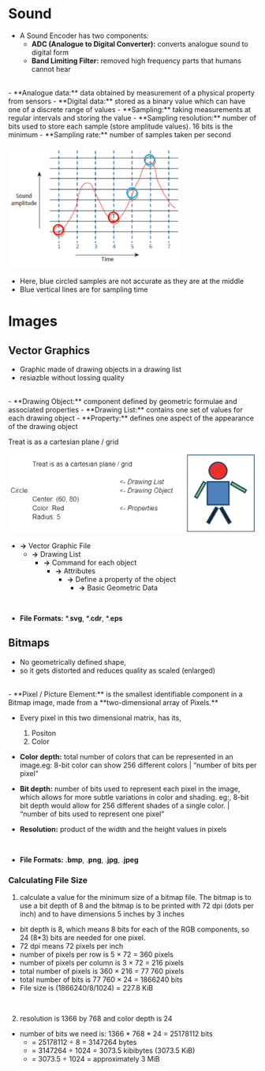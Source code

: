 # Sound

- A Sound Encoder has two components:
	- **ADC (Analogue to Digital Converter):** converts analogue sound to digital form
	- **Band Limiting Filter:** removed high frequency parts that humans cannot hear
<br>
- **Analogue data:** data obtained by measurement of a physical property from sensors
- **Digital data:** stored as a binary value which can have one of a discrete range of values
- **Sampling:** taking measurements at regular intervals and storing the value
- **Sampling resolution:** number of bits used to store each sample  (store amplitude values). 16 bits is the minimum
- **Sampling rate:** number of samples taken per second
<br>


![0305e8b47cad9520c1434feb804487d4.png](../../_resources/0305e8b47cad9520c1434feb804487d4.png)

- Here, blue circled samples are not accurate as they are at the middle
- Blue vertical lines are for sampling time

# Images

## Vector Graphics

- Graphic made of drawing objects in a drawing list
- resiazble without lossing quality
<br>
- **Drawing Object:** component defined by geometric formulae and associated properties
- **Drawing List:** contains one set of values for each drawing object
- **Property:** defines one aspect of the appearance of the drawing object
<br>

Treat is as a cartesian plane / grid

![6d7315161c572b54dc950f72efdf65ad.png](../../_resources/6d7315161c572b54dc950f72efdf65ad.png)

- **->** Vector Graphic File
	- **->** Drawing List 
		- **->** Command for each object 
			- **->** Attributes 
				- **->** Define a property of the object 
					- **->** Basic Geometric Data

<br>

- **File Formats:** *.**svg**, *.**cdr**, *.**eps**

## Bitmaps

- No geometrically defined shape, 
- so it gets distorted and reduces quality as scaled (enlarged)
<br>
- **Pixel / Picture Element:** is the smallest identifiable component in a Bitmap image, made from a **two-dimensional array of Pixels.**

- Every pixel in this two dimensional matrix, has its,
	1. Positon
	2. Color

- **Color depth:** total number of colors that can be represented in an image.eg: 8-bit color can show 256 different colors | “number of bits per pixel”

- **Bit depth:** number of bits used to represent each pixel in the image, which allows for more subtle variations in color and shading. eg:, 8-bit bit depth would allow for 256 different shades of a single color. | “number of bits used to represent one pixel”

- **Resolution:**  product of the width and the height values in pixels
<br>

- **File Formats:** .**bmp**, .**png**, .**jpg**, .**jpeg**

### Calculating File Size

1. calculate a value for the minimum size of a bitmap file. The bitmap is to use a bit depth of 8 and the bitmap is to be printed with 72 dpi (dots per inch) and to have dimensions 5 inches by 3 inches

- bit depth is 8, which means 8 bits for each of the RGB components, so 24 (8*3) bits are needed for one pixel.
- 72 dpi means 72 pixels per inch
- number of pixels per row is 5 × 72 = 360 pixels
- number of pixels per column is 3 × 72 = 216 pixels
- total number of pixels is 360 × 216 = 77 760 pixels
- total number of bits is 77 760 × 24 = 1866240 bits 
- File size is  (1866240/8/1024) =  227.8 KiB

<br>

2. resolution is 1366 by 768 and color depth is 24

- number of bits we need is: 1366 * 768 * 24 = 25178112 bits
	- = 25178112 ÷ 8 = 3147264 bytes 
	- = 3147264 ÷ 1024 = 3073.5 kibibytes (3073.5 KiB) 
	- = 3073.5 ÷ 1024 = approximately 3 MiB
